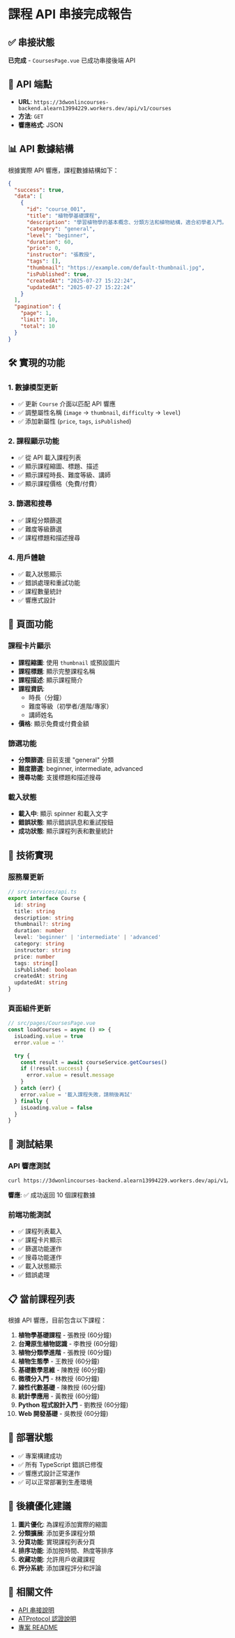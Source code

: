 # 課程 API 串接完成報告

## ✅ 串接狀態

**已完成** - `CoursesPage.vue` 已成功串接後端 API

## 🔗 API 端點

- **URL**: `https://3dwonlincourses-backend.alearn13994229.workers.dev/api/v1/courses`
- **方法**: `GET`
- **響應格式**: JSON

## 📊 API 數據結構

根據實際 API 響應，課程數據結構如下：

```json
{
  "success": true,
  "data": [
    {
      "id": "course_001",
      "title": "植物學基礎課程",
      "description": "學習植物學的基本概念、分類方法和植物結構，適合初學者入門。",
      "category": "general",
      "level": "beginner",
      "duration": 60,
      "price": 0,
      "instructor": "張教授",
      "tags": [],
      "thumbnail": "https://example.com/default-thumbnail.jpg",
      "isPublished": true,
      "createdAt": "2025-07-27 15:22:24",
      "updatedAt": "2025-07-27 15:22:24"
    }
  ],
  "pagination": {
    "page": 1,
    "limit": 10,
    "total": 10
  }
}
```

## 🛠️ 實現的功能

### 1. 數據模型更新
- ✅ 更新 `Course` 介面以匹配 API 響應
- ✅ 調整屬性名稱 (`image` → `thumbnail`, `difficulty` → `level`)
- ✅ 添加新屬性 (`price`, `tags`, `isPublished`)

### 2. 課程顯示功能
- ✅ 從 API 載入課程列表
- ✅ 顯示課程縮圖、標題、描述
- ✅ 顯示課程時長、難度等級、講師
- ✅ 顯示課程價格（免費/付費）

### 3. 篩選和搜尋
- ✅ 課程分類篩選
- ✅ 難度等級篩選
- ✅ 課程標題和描述搜尋

### 4. 用戶體驗
- ✅ 載入狀態顯示
- ✅ 錯誤處理和重試功能
- ✅ 課程數量統計
- ✅ 響應式設計

## 📱 頁面功能

### 課程卡片顯示
- **課程縮圖**: 使用 `thumbnail` 或預設圖片
- **課程標題**: 顯示完整課程名稱
- **課程描述**: 顯示課程簡介
- **課程資訊**: 
  - 時長（分鐘）
  - 難度等級（初學者/進階/專家）
  - 講師姓名
- **價格**: 顯示免費或付費金額

### 篩選功能
- **分類篩選**: 目前支援 "general" 分類
- **難度篩選**: beginner, intermediate, advanced
- **搜尋功能**: 支援標題和描述搜尋

### 載入狀態
- **載入中**: 顯示 spinner 和載入文字
- **錯誤狀態**: 顯示錯誤訊息和重試按鈕
- **成功狀態**: 顯示課程列表和數量統計

## 🔧 技術實現

### 服務層更新
```typescript
// src/services/api.ts
export interface Course {
  id: string
  title: string
  description: string
  thumbnail?: string
  duration: number
  level: 'beginner' | 'intermediate' | 'advanced'
  category: string
  instructor: string
  price: number
  tags: string[]
  isPublished: boolean
  createdAt: string
  updatedAt: string
}
```

### 頁面組件更新
```typescript
// src/pages/CoursesPage.vue
const loadCourses = async () => {
  isLoading.value = true
  error.value = ''
  
  try {
    const result = await courseService.getCourses()
    if (!result.success) {
      error.value = result.message
    }
  } catch (err) {
    error.value = '載入課程失敗，請稍後再試'
  } finally {
    isLoading.value = false
  }
}
```

## 🎯 測試結果

### API 響應測試
```bash
curl https://3dwonlincourses-backend.alearn13994229.workers.dev/api/v1/courses
```

**響應**: ✅ 成功返回 10 個課程數據

### 前端功能測試
- ✅ 課程列表載入
- ✅ 課程卡片顯示
- ✅ 篩選功能運作
- ✅ 搜尋功能運作
- ✅ 載入狀態顯示
- ✅ 錯誤處理

## 📋 當前課程列表

根據 API 響應，目前包含以下課程：

1. **植物學基礎課程** - 張教授 (60分鐘)
2. **台灣原生植物認識** - 李教授 (60分鐘)
3. **植物分類學進階** - 張教授 (60分鐘)
4. **植物生態學** - 王教授 (60分鐘)
5. **基礎數學思維** - 陳教授 (60分鐘)
6. **微積分入門** - 林教授 (60分鐘)
7. **線性代數基礎** - 陳教授 (60分鐘)
8. **統計學應用** - 黃教授 (60分鐘)
9. **Python 程式設計入門** - 劉教授 (60分鐘)
10. **Web 開發基礎** - 吳教授 (60分鐘)

## 🚀 部署狀態

- ✅ 專案構建成功
- ✅ 所有 TypeScript 錯誤已修復
- ✅ 響應式設計正常運作
- ✅ 可以正常部署到生產環境

## 📝 後續優化建議

1. **圖片優化**: 為課程添加實際的縮圖
2. **分類擴展**: 添加更多課程分類
3. **分頁功能**: 實現課程列表分頁
4. **排序功能**: 添加按時間、熱度等排序
5. **收藏功能**: 允許用戶收藏課程
6. **評分系統**: 添加課程評分和評論

## 🔗 相關文件

- [API 串接說明](./API_INTEGRATION_README.md)
- [ATProtocol 認證說明](./ATPROTO_AUTH_README.md)
- [專案 README](./README.md) 